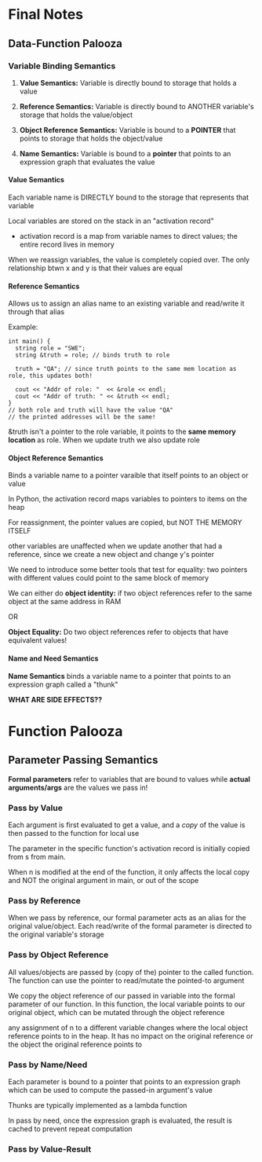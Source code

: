 # Final Notes

## Data-Function Palooza

### Variable Binding Semantics

1. **Value Semantics:** Variable is directly bound to storage that holds a value

2. **Reference Semantics:** Variable is directly bound to ANOTHER variable's storage that holds the value/object

3. **Object Reference Semantics:** Variable is bound to a **POINTER** that points to storage that holds the object/value

4. **Name Semantics:** Variable is bound to a **pointer** that points to an expression graph that evaluates the value

#### Value Semantics

Each variable name is DIRECTLY bound to the storage that represents that variable

Local variables are stored on the stack in an "activation record"
  - activation record is a map from variable names to direct values; the entire record lives in memory

When we reassign variables, the value is completely copied over. The only relationship btwn x and y is that their values are equal

#### Reference Semantics

Allows us to assign an alias name to an existing variable and read/write it through that alias

Example:

```
int main() {
  string role = "SWE";
  string &truth = role; // binds truth to role

  truth = "QA"; // since truth points to the same mem location as role, this updates both!

  cout << "Addr of role: "  << &role << endl;
  cout << "Addr of truth: " << &truth << endl;
}
// both role and truth will have the value "QA"
// the printed addresses will be the same!
```

&truth isn't a pointer to the role variable, it points to the **same memory location** as role. When we update truth we also update role

#### Object Reference Semantics

Binds a variable name to a pointer varaible that itself points to an object or value

In Python, the activation record maps variables to pointers to items on the heap

For reassignment, the pointer values are copied, but NOT THE MEMORY ITSELF

other variables are unaffected when we update another that had a reference, since we create a new object and change y's pointer

We need to introduce some better tools that test for equality: two pointers with different values could point to the same block of memory

We can either do **object identity:** if two object references refer to the same object at the same address in RAM

OR

**Object Equality:** Do two object references refer to objects that have equivalent values!

#### Name and Need Semantics

**Name Semantics** binds a variable name to a pointer that points to an expression graph called a "thunk"

**WHAT ARE SIDE EFFECTS??**

# Function Palooza

## Parameter Passing Semantics

**Formal parameters** refer to variables that are bound to values while **actual arguments/args** are the values we pass in!

### Pass by Value

Each argument is first evaluated to get a value, and a *copy* of the value is then passed to the function for local use

The parameter in the specific function's activation record is initially copied from s from main.

When n is modified at the end of the function, it only affects the local copy and NOT the original argument in main, or out of the scope

### Pass by Reference

When we pass by reference, our formal parameter acts as an alias for the original value/object. Each read/write of the formal parameter is directed to the original variable's storage

### Pass by Object Reference

All values/objects are passed by (copy of the) pointer to the called function. The function can use the pointer to read/mutate the pointed-to argument

We copy the object reference of our passed in variable into the formal parameter of our function. In this function, the local variable points to our original object, which can be mutated through the object reference

any assignment of n to a different variable changes where the local object reference points to in the heap. It has no impact on the original reference or the object the original reference points to

### Pass by Name/Need

Each parameter is bound to a pointer that points to an expression graph which can be used to compute the passed-in argument's value

Thunks are typically implemented as a lambda function

In pass by need, once the expression graph is evaluated, the result is cached to prevent repeat computation

### Pass by Value-Result



